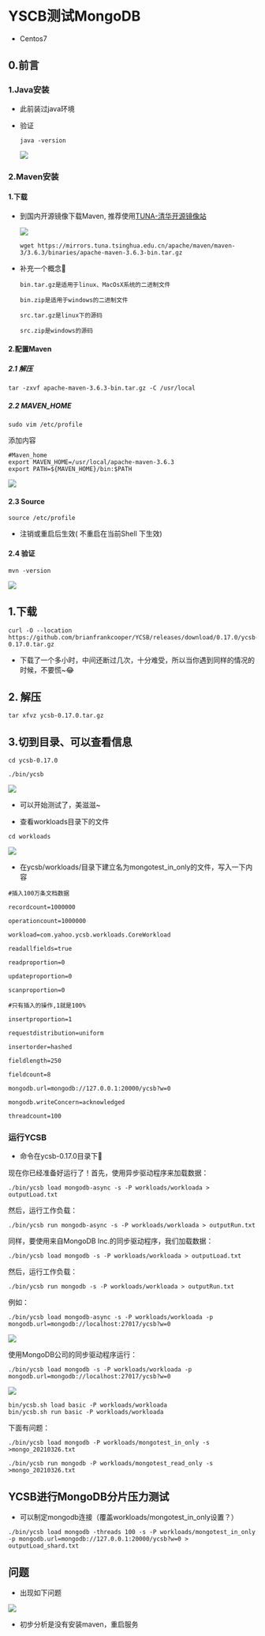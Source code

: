 # YSCB测试MongoDB

- Centos7



## 0.前言

### 1.Java安装

- 此前装过java环境

- 验证

  ```
  java -version
  ```

  ![](IMG/微信截图_20210326211357.png)



### 2.Maven安装

#### 1.下载

- 到国内开源镜像下载Maven, 推荐使用[TUNA-清华开源镜像站](https://mirrors.tuna.tsinghua.edu.cn/apache/maven/maven-3/)

  ![](IMG/微信截图_20210326210139.png)

  ```
  wget https://mirrors.tuna.tsinghua.edu.cn/apache/maven/maven-3/3.6.3/binaries/apache-maven-3.6.3-bin.tar.gz
  ```

  

- 补充一个概念🍎

  ```
  bin.tar.gz是适用于linux、MacOsX系统的二进制文件
  
  bin.zip是适用于windows的二进制文件
  
  src.tar.gz是linux下的源码
  
  src.zip是windows的源码
  ```

#### 2.配置Maven

##### 2.1 解压

```
tar -zxvf apache-maven-3.6.3-bin.tar.gz -C /usr/local
```

##### 2.2 MAVEN_HOME

```
sudo vim /etc/profile
```

添加内容

```
#Maven_home
export MAVEN_HOME=/usr/local/apache-maven-3.6.3
export PATH=${MAVEN_HOME}/bin:$PATH
```

![](IMG/微信截图_20210326211001.png)

#### 2.3 Source

```
source /etc/profile
```

- 注销或重启后生效( 不重启在当前Shell 下生效)

#### 2.4 验证

```
mvn -version
```

![](IMG/微信截图_20210326211307.png)



## 1.下载

```shell
curl -O --location https://github.com/brianfrankcooper/YCSB/releases/download/0.17.0/ycsb-0.17.0.tar.gz
```

- 下载了一个多小时，中间还断过几次，十分难受，所以当你遇到同样的情况的时候，不要慌~😂

## 2. 解压

```
tar xfvz ycsb-0.17.0.tar.gz
```

## 3.切到目录、可以查看信息

```
cd ycsb-0.17.0

./bin/ycsb
```

![](IMG/微信截图_20210326201519.png)

- 可以开始测试了，美滋滋~

- 查看workloads目录下的文件

```
cd workloads
```

![](IMG/微信截图_20210326201409.png)

- 在ycsb/workloads/目录下建立名为mongotest_in_only的文件，写入一下内容

```
#插入100万条文档数据

recordcount=1000000

operationcount=1000000

workload=com.yahoo.ycsb.workloads.CoreWorkload

readallfields=true

readproportion=0

updateproportion=0

scanproportion=0

#只有插入的操作,1就是100%

insertproportion=1

requestdistribution=uniform

insertorder=hashed

fieldlength=250

fieldcount=8

mongodb.url=mongodb://127.0.0.1:20000/ycsb?w=0

mongodb.writeConcern=acknowledged

threadcount=100
```



### 运行YCSB

- 命令在ycsb-0.17.0目录下🎈

现在你已经准备好运行了！首先，使用异步驱动程序来加载数据：

```
./bin/ycsb load mongodb-async -s -P workloads/workloada > outputLoad.txt
```

然后，运行工作负载：

```
./bin/ycsb run mongodb-async -s -P workloads/workloada > outputRun.txt
```



同样，要使用来自MongoDB Inc.的同步驱动程序，我们加载数据：

```
./bin/ycsb load mongodb -s -P workloads/workloada > outputLoad.txt
```

然后，运行工作负载：

```
./bin/ycsb run mongodb -s -P workloads/workloada > outputRun.txt
```



例如：

```
./bin/ycsb load mongodb-async -s -P workloads/workloada -p mongodb.url=mongodb://localhost:27017/ycsb?w=0
```

![](IMG/微信截图_20210326204631.png)

使用MongoDB公司的同步驱动程序运行：

```
./bin/ycsb load mongodb -s -P workloads/workloada -p mongodb.url=mongodb://localhost:27017/ycsb?w=0
```

![](IMG/微信截图_20210326204716.png)



```
bin/ycsb.sh load basic -P workloads/workloada
bin/ycsb.sh run basic -P workloads/workloada
```



下面有问题：

```
./bin/ycsb load mongodb -P workloads/mongotest_in_only -s >mongo_20210326.txt

./bin/ycsb run mongodb -P workloads/mongotest_read_only -s >mongo_20210326.txt

```



## YCSB进行MongoDB分片压力测试

- 可以制定mongodb连接（覆盖workloads/mongotest_in_only设置？）

```
./bin/ycsb load mongodb -threads 100 -s -P workloads/mongotest_in_only -p mongodb.url=mongodb://127.0.0.1:20000/ycsb?w=0 > outputLoad_shard.txt
```





## 问题

- 出现如下问题

![](IMG/微信截图_20210326214831.png)

- 初步分析是没有安装maven，重启服务

